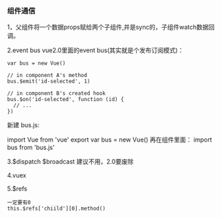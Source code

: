 ### 组件通信

1，父组件将一个数据props赋给两个子组件,并是sync的，子组件watch数据回调。

2.event bus
vue2.0里面的event bus(其实就是个发布订阅模式)：

```
var bus = new Vue()

// in component A's method
bus.$emit('id-selected', 1)

// in component B's created hook
bus.$on('id-selected', function (id) {
  // ...
})
```
新建 bus.js:

import Vue from 'vue'
export var bus = new Vue()
再在组件里面： import bus from 'bus.js'


3.$dispatch $broadcast
建议不用，2.0要废除

4.vuex

5.$refs
```
一定要有0
this.$refs['chiild'][0].method()

```



